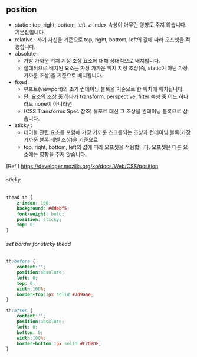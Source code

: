 ## position
- static : top, right, bottom, left, z-index 속성이 아무런 영향도 주지 않습니다. 기본값입니다.
- relative : 자기 자신을 기준으로 top, right, bottom, left의 값에 따라 오프셋을 적용합니다.
- absolute : 
	- 가장 가까운 위치 지정 조상 요소에 대해 상대적으로 배치합니다.
	- 절대적으로 배치된 요소는 가장 가까운 위치 지정 조상(즉, static이 아닌 가장 가까운 조상)을 기준으로 배치됩니다.
- fixed : 
	- 뷰포트(viewport)의 초기 컨테이닝 블록을 기준으로 한 위치에 배치됩니다.
	- 단, 요소의 조상 중 하나가 transform, perspective, filter 속성 중 어느 하나라도 none이 아니라면
	- (CSS Transforms Spec 참조) 뷰포트 대신 그 조상을 컨테이닝 블록으로 삼습니다.
- sticky : 
	- 테이블 관련 요소를 포함해 가장 가까운 스크롤되는 조상과 컨테이닝 블록(가장 가까운 블록 레벨 조상)을 기준으로
	- top, right, bottom, left의 값에 따라 오프셋을 적용합니다. 오프셋은 다른 요소에는 영향을 주지 않습니다.
  
[Ref.] https://developer.mozilla.org/ko/docs/Web/CSS/position
  
###### sticky
```css
thead th {
	z-index: 100;
	background: #ddebf5; 
	font-weight: bold; 
	position: sticky;
	top: 0;
}
```
  
###### set border for sticky thead 
```css
th:before {
	content:'';
	position:absolute;
	left: 0;
	top: 0;
	width:100%;
	border-top:1px solid #7d9aae;
}

th:after {
	content:'';
	position:absolute;
	left: 0;
	bottom: 0;
	width:100%;
	border-bottom:1px solid #C2D2DF;
}
```
